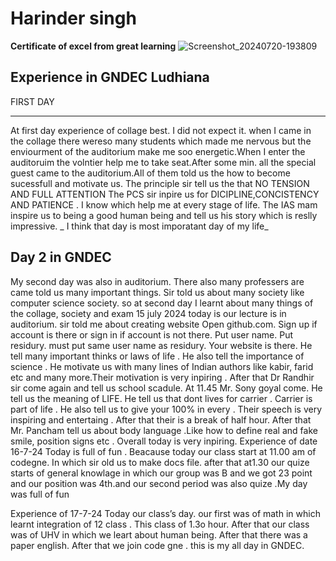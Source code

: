 # Harinder singh 
**Certificate of excel from great learning**
![Screenshot_20240720-193809](https://github.com/user-attachments/assets/0ce61daa-0aee-43ee-bf3b-e6d7e0d9184)
## Experience in GNDEC Ludhiana 

FIRST DAY
___
At first day experience of collage best. I did not expect it. when I came in the collage there wereso many students which made me nervous but the enviourment of the auditorium make me soo energetic.When I enter the auditoruim the volntier help me to take seat.After some min. all the special guest came to the auditorium.All of them told us the how to become sucessfull and motivate us. The principle sir tell us the that NO TENSION AND FULL ATTENTION The PCS sir inpire us for DICIPLINE,CONCISTENCY AND PATIENCE . I know which help me at every stage of life. The IAS mam inspire us to being a good human being and tell us his story which is reslly impressive. _ I think that day is most imporatant day of my life_

Day 2 in GNDEC
---
My second day was also in auditorium. There also many professers are came told us many important things. Sir told us about many society like computer science society. so at second day I learnt about many things of the collage, society and exam 15 july 2024 today is our lecture is in auditorium.
sir told me about creating website 
Open github.com.
Sign up if account is there or sign in if account is not there.
Put user name.
Put residury.
must put same user name as residury. Your website is there. He tell many important thinks or laws of life . He also tell the importance of science . He motivate us with many lines of Indian authors like kabir, farid etc and many more.Their motivation is very inpiring . After that Dr Randhir sir come again and tell us school scadule. At 11.45 Mr. Sony goyal come. He tell us the meaning of LIFE. He tell us that dont lives for carrier . Carrier is part of life . He also tell us to give your 100% in every . Their speech is very inspiring and entertaing . After that their is a break of half hour. After that Mr. Pancham tell us about body language .Like how to define real and fake smile, position signs etc . Overall today is very inpiring.
Experience of date 16-7-24
Today is full of fun . Beacause today our class start at 11.00 am of codegne. In which sir old us to make docs file. after that at1.30 our quize starts of general knowlage in which our group was B and we got 23 point and our position was 4th.and our second period was also quize .My day was full of fun

Experience of 17-7-24
Today our class’s day. our first was of math in which learnt integration of 12 class . This class of 1.3o hour. After that our class was of UHV in which we leart about human being. After that there was a paper english. After that we join code gne . this is my all day in GNDEC.


